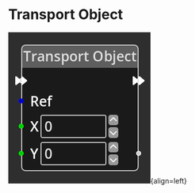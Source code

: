 
# Transport Object

![Transport Object Node](../../assets/nodes/transportobject_node.png){align=left}
